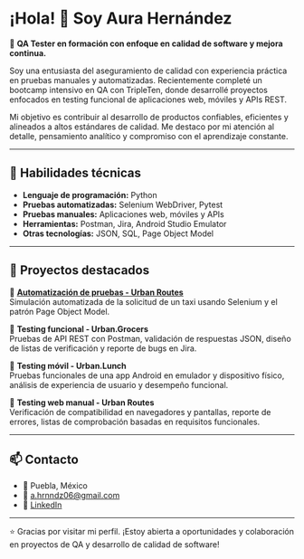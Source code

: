 # ¡Hola! 👋 Soy Aura Hernández

🎯 **QA Tester en formación con enfoque en calidad de software y mejora continua.**

Soy una entusiasta del aseguramiento de calidad con experiencia práctica en pruebas manuales y automatizadas. Recientemente completé un bootcamp intensivo en QA con TripleTen, donde desarrollé proyectos enfocados en testing funcional de aplicaciones web, móviles y APIs REST.

Mi objetivo es contribuir al desarrollo de productos confiables, eficientes y alineados a altos estándares de calidad. Me destaco por mi atención al detalle, pensamiento analítico y compromiso con el aprendizaje constante.

---

## 🧪 Habilidades técnicas

- **Lenguaje de programación:** Python  
- **Pruebas automatizadas:** Selenium WebDriver, Pytest  
- **Pruebas manuales:** Aplicaciones web, móviles y APIs  
- **Herramientas:** Postman, Jira, Android Studio Emulator  
- **Otras tecnologías:** JSON, SQL, Page Object Model  

---

## 🚀 Proyectos destacados

🔹 **[Automatización de pruebas - Urban Routes]([https://github.com/aurahrnndz/qa-project](https://github.com/aurahrnndz/qa-project-Urban-Grocers-app-es))**  
Simulación automatizada de la solicitud de un taxi usando Selenium y el patrón Page Object Model.  

🔹 **Testing funcional - Urban.Grocers**  
Pruebas de API REST con Postman, validación de respuestas JSON, diseño de listas de verificación y reporte de bugs en Jira.  

🔹 **Testing móvil - Urban.Lunch**  
Pruebas funcionales de una app Android en emulador y dispositivo físico, análisis de experiencia de usuario y desempeño funcional.  

🔹 **Testing web manual - Urban Routes**  
Verificación de compatibilidad en navegadores y pantallas, reporte de errores, listas de comprobación basadas en requisitos funcionales.

---

## 📫 Contacto

- 📍 Puebla, México  
- 📧 a.hrnndz06@gmail.com  
- 💼 [LinkedIn](https://linkedin.com/in/aurahh) 

---

⭐ Gracias por visitar mi perfil. ¡Estoy abierta a oportunidades y colaboración en proyectos de QA y desarrollo de calidad de software!

<!--
**aurahrnndz/aurahrnndz** is a ✨ _special_ ✨ repository because its `README.md` (this file) appears on your GitHub profile.

Here are some ideas to get you started:

- 🔭 I’m currently working on ...
- 🌱 I’m currently learning ...
- 👯 I’m looking to collaborate on ...
- 🤔 I’m looking for help with ...
- 💬 Ask me about ...
- 📫 How to reach me: ...
- 😄 Pronouns: ...
- ⚡ Fun fact: ...
-->
